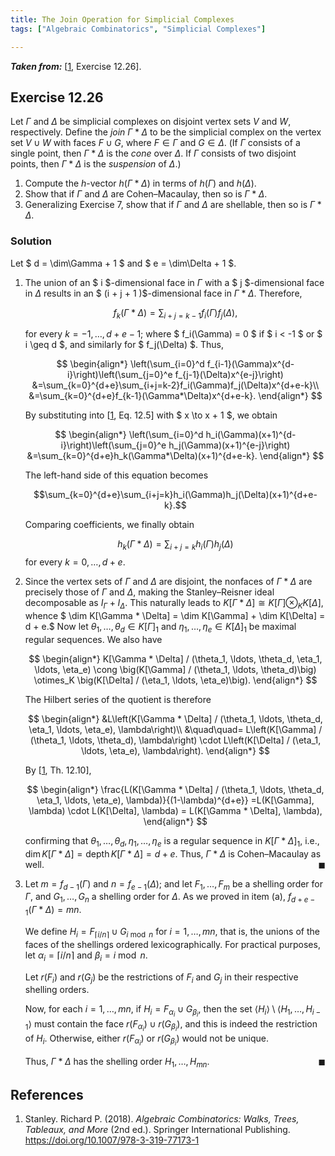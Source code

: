 ```yaml
---
title: The Join Operation for Simplicial Complexes
tags: ["Algebraic Combinatorics", "Simplicial Complexes"]

---
```


***Taken from:*** \[[1](#Stanley2018), Exercise 12.26\].

## Exercise 12.26

Let $\Gamma$ and $\Delta$ be simplicial complexes on disjoint vertex sets $V$ and $W$, respectively. Define the *join* $\Gamma * \Delta$ to be the simplicial complex on the vertex set $V \cup W$ with faces $F \cup G$, where $F \in \Gamma$ and $G \in \Delta$. (If $\Gamma$ consists of a single point, then $\Gamma * \Delta$ is the *cone* over $\Delta$. If $\Gamma$ consists of two disjoint points, then $\Gamma * \Delta$ is the *suspension* of $\Delta$.)

1. Compute the $h$-vector $h(\Gamma* \Delta)$ in terms of $h(\Gamma)$ and $h(\Delta)$.
2. Show that if $\Gamma$ and $\Delta$ are Cohen–Macaulay, then so is $\Gamma* \Delta$.
3. Generalizing Exercise 7, show that if $\Gamma$ and $\Delta$ are shellable, then so is $\Gamma* \Delta$.

### Solution

Let $ d = \dim\Gamma + 1 $ and $ e = \dim\Delta + 1 $.

1. The union of an $ i $-dimensional face in $\Gamma$ with a $ j $-dimensional face in $\Delta$ results in an $ (i + j + 1 )$-dimensional face in $\Gamma * \Delta$. Therefore,  
    
    $$
    f_k(\Gamma * \Delta) = \sum_{i + j = k - 1} f_i(\Gamma) f_j(\Delta),
    $$
    
    for every $k=-1,\ldots,d+e-1$; where $ f_i(\Gamma) = 0 $ if $ i < -1 $ or $ i \geq d $, and similarly for $ f_j(\Delta) $. Thus, 

    $$
    \begin{align*}
        \left(\sum_{i=0}^d f_{i-1}(\Gamma)x^{d-i}\right)\left(\sum_{j=0}^e f_{j-1}(\Delta)x^{e-j}\right)
        &=\sum_{k=0}^{d+e}\sum_{i+j=k-2}f_i(\Gamma)f_j(\Delta)x^{d+e-k}\\
        &=\sum_{k=0}^{d+e}f_{k-1}(\Gamma*\Delta)x^{d+e-k}.
    \end{align*}
    $$

    By substituting into \[[1](#Stanley2018), Eq. 12.5\] with $ x \to x + 1 $, we obtain 
    
    $$
    \begin{align*}
        \left(\sum_{i=0}^d h_i(\Gamma)(x+1)^{d-i}\right)\left(\sum_{j=0}^e h_j(\Gamma)(x+1)^{e-j}\right)
        &=\sum_{k=0}^{d+e}h_k(\Gamma*\Delta)(x+1)^{d+e-k}.
    \end{align*}
    $$


    The left-hand side of this equation becomes  
    
    $$\sum_{k=0}^{d+e}\sum_{i+j=k}h_i(\Gamma)h_j(\Delta)(x+1)^{d+e-k}.$$
    
    Comparing coefficients, we finally obtain  
    
    $$h_k(\Gamma*\Delta)=\sum_{i+j=k}h_i(\Gamma)h_j(\Delta)$$ for every $k=0,\ldots,d+e$.

2. Since the vertex sets of $\Gamma$ and $\Delta$ are disjoint, the nonfaces of $\Gamma * \Delta$ are precisely those of $\Gamma$ and $\Delta$, making the Stanley–Reisner ideal decomposable as $I_\Gamma + I_\Delta$. This naturally leads to $K[\Gamma * \Delta] \cong K[\Gamma] \otimes_K K[\Delta],$ whence $ \dim K[\Gamma * \Delta] = \dim K[\Gamma] + \dim K[\Delta] = d + e.$
    Now let $\theta_1,\ldots, \theta_d\in K[\Gamma]_1$ and $\eta_1,\ldots, \eta_e \in K[\Delta]_1$ be maximal regular sequences. We also have

    $$
    \begin{align*}
        K[\Gamma * \Delta] / (\theta_1, \ldots, \theta_d, \eta_1, \ldots, \eta_e) \cong \big(K[\Gamma] / (\theta_1, \ldots, \theta_d)\big) \otimes_K \big(K[\Delta] / (\eta_1, \ldots, \eta_e)\big).
    \end{align*}
    $$
    
    The Hilbert series of the quotient is therefore
    
    $$
    \begin{align*}
        &L\left(K[\Gamma * \Delta] / (\theta_1, \ldots, \theta_d, \eta_1, \ldots, \eta_e), \lambda\right)\\
        &\quad\quad= L\left(K[\Gamma] / (\theta_1, \ldots, \theta_d), \lambda\right) \cdot L\left(K[\Delta] / (\eta_1, \ldots, \eta_e), \lambda\right).
    \end{align*}
    $$
    
    By \[[1](#Stanley2018), Th. 12.10\],
    
    $$
    \begin{align*}
        \frac{L(K[\Gamma * \Delta] / (\theta_1, \ldots, \theta_d, \eta_1, \ldots, \eta_e), \lambda)}{(1-\lambda)^{d+e}}
        =L(K[\Gamma], \lambda) \cdot L(K[\Delta], \lambda)
        = L(K[\Gamma * \Delta], \lambda),
    \end{align*}
    $$
    
    confirming that $\theta_1, \ldots, \theta_d, \eta_1, \ldots, \eta_e$ is a regular sequence in $K[\Gamma * \Delta]_1$, i.e., $\dim K[\Gamma * \Delta] = \operatorname{depth} K[\Gamma * \Delta] = d + e$. Thus, $\Gamma*\Delta$ is Cohen–Macaulay as well. <span style="float: right;">$\blacksquare$</span>

3. Let $m = f_{d-1}(\Gamma)$ and $n = f_{e-1}(\Delta)$; and let $F_1, \ldots, F_m$ be a shelling order for $\Gamma$, and $G_1, \ldots, G_n$ a shelling order for $\Delta$. As we proved in item (a), $f_{d+e-1}(\Gamma*\Delta)=mn$.
    
    We define $H_i = F_{\lceil i/n \rceil} \cup G_{i \bmod n}$ for $i = 1, \ldots, mn$, that is, the unions of the faces of the shellings ordered lexicographically. For practical purposes, let $\alpha_i = \lceil i/n \rceil$ and $\beta_i = i \bmod n$.
    
    Let $r(F_i)$ and $r(G_j)$ be the restrictions of $F_i$ and $G_j$ in their respective shelling orders.
    
    Now, for each $i = 1, \ldots, mn$, if $H_i = F_{\alpha_i} \cup G_{\beta_i}$, then the set $\langle H_i \rangle \setminus \langle H_1, \ldots, H_{i-1} \rangle$ must contain the face $r(F_{\alpha_i}) \cup r(G_{\beta_i})$, and this is indeed the restriction of $H_i$. Otherwise, either $r(F_{\alpha_i})$ or $r(G_{\beta_i})$ would not be unique.
    
    Thus, $\Gamma * \Delta$ has the shelling order $H_1, \ldots, H_{mn}$. <span style="float: right;">$\blacksquare$</span>

## References

1. <a id="Stanley2018"></a> Stanley. Richard P. (2018). *Algebraic Combinatorics: Walks, Trees, Tableaux, and More* (2nd ed.). Springer International Publishing. <a href="https://doi.org/10.1007/978-3-319-77173-1" target="_blank">https://doi.org/10.1007/978-3-319-77173-1</a>